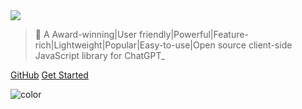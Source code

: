 <!-- _coverpage.md -->

<img class="logo" src="https://raw.githubusercontent.com/kudoai/chatgpt.js/main/media/images/chatgpt.js-logo-dark-mode-padded-7000x777.png">

<blockquote>
<p>
    <span id="tagline-pre-adj">🤖 A </span><span id="tagline-adj">Award-winning|User friendly|Powerful|Feature-rich|Lightweight|Popular|Easy-to-use|Open source</span><span id="tagline-post-adj"> client-side JavaScript library for ChatGPT_</span>
</p>
</blockquote>

[GitHub](https://github.com/KudoAI/chatgpt.js)
[Get Started](#⚡-importing-the-library)

<!-- background color -->

![color](transparent)
